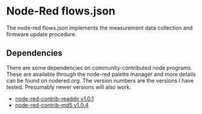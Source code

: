 # Node-Red flows.json
The node-red flows.json implements the measurement data collection and firmware
update procedure.

## Dependencies
There are some dependencies on community-contributed node programs.
These are available through the node-red palette manager and more details can
be found on nodered.org.
The version numbers are the versions I have tested. Presumably newer versions
will also work.

* [node-red-contrib-readdir v1.0.1](https://flows.nodered.org/node/node-red-contrib-readdir)
* [node-red-contrib-md5 v1.0.4](https://flows.nodered.org/node/node-red-contrib-md5)

